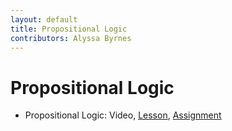 ```yaml
---
layout: default
title: Propositional Logic
contributors: Alyssa Byrnes
---
```


# Propositional Logic

* Propositional Logic: Video, [Lesson](/comp283/lessons/prop-logic.html), [Assignment](https://www.gradescope.com/)
